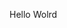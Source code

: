 Hello Wolrd





































































































































































































































































































































































































































































































































































































































































































































































































































































































































































































































































































































































































































































































































































































































































































































































































































































































































































































































































































































































































































































































































































































































































































































































































































































































































































































































































































































































































































































































































































































































































































































































































































































































































































































































































































































































































































































































































































































































































































































































































































































































































































































































































































































